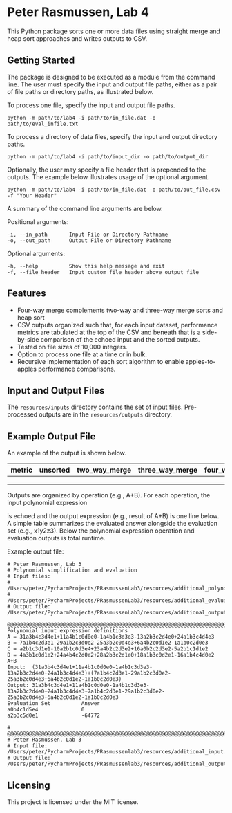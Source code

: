# Peter Rasmussen, Lab 4

This Python package sorts one or more data files using straight merge and heap sort approaches and 
writes outputs to CSV.

## Getting Started

The package is designed to be executed as a module from the command line. The user must specify the
input and output file paths, either as a pair of file paths or directory paths, as illustrated
below.

To process one file, specify the input and output file paths.
```shell
python -m path/to/lab4 -i path/to/in_file.dat -o path/to/eval_infile.txt 
```

To process a directory of data files, specify the input and output directory paths.
```shell
python -m path/to/lab4 -i path/to/input_dir -o path/to/output_dir
```

Optionally, the user may specify a file header that is prepended to the outputs. The example below
illustrates usage of the optional argument.

```shell
python -m path/to/lab4 -i path/to/in_file.dat -o path/to/out_file.csv -f "Your Header"
```

A summary of the command line arguments are below.

Positional arguments:

    -i, --in_path       Input File or Directory Pathname
    -o, --out_path      Output File or Directory Pathname

Optional arguments:

    -h, --help          Show this help message and exit
    -f, --file_header   Input custom file header above output file

## Features

* Four-way merge complements two-way and three-way merge sorts and heap sort
* CSV outputs organized such that, for each input dataset, performance metrics are tabulated at the
  top of the CSV and beneath that is a side-by-side comparison of the echoed input and the sorted
  outputs.
* Tested on file sizes of 10,000 integers.
* Option to process one file at a time or in bulk.
* Recursive implementation of each sort algorithm to enable apples-to-apples performance
  comparisons.

## Input and Output Files

The ```resources/inputs``` directory contains the set of input files. Pre-processed outputs are in
the ```resources/outputs``` directory.

## Example Output File

An example of the output is shown below.

| metric  | unsorted  | two_way_merge  | three_way_merge  | four_way_merge  | heap_sort  |
|---|---|---|---|---|---|
|   |   |   |   |   |   |
|   |   |   |   |   |   |
|   |   |   |   |   |   |

Outputs are organized by operation (e.g., A+B). For each operation, the input polynomial expression

is echoed and the output expression (e.g., result of A+B) is one line below. A simple table
summarizes the evaluated answer alongside the evaluation set (e.g., x1y2z3). Below the polynomial
expression operation and evaluation outputs is total runtime.

Example output file:

    # Peter Rasmussen, Lab 3
    # Polynomial simplification and evaluation
    # Input files:
    #	/Users/peter/PycharmProjects/PRasmussenLab3/resources/additional_polynomial_input_04.txt
    #	/Users/peter/PycharmProjects/PRasmussenLab3/resources/additional_evaluation_input_02.txt
    # Output file: /Users/peter/PycharmProjects/PRasmussenLab3/resources/additional_output_04_02.txt

    @@@@@@@@@@@@@@@@@@@@@@@@@@@@@@@@@@@@@@@@@@@@@@@@@@@@@@@@@@@@@@@@@@@@@@@@@@@@@@@@@@@@@@@@@@@@@@@@@@
    Polynomial input expression definitions
    A = 31a3b4c3d4e1+11a4b1c0d0e0-1a4b1c3d3e3-13a2b3c2d4e0+24a1b3c4d4e3
    B = 7a1b4c2d3e1-29a1b2c3d0e2-25a3b2c0d4e3+6a4b2c0d1e2-1a1b0c2d0e3
    C = a2b1c3d1e1-10a2b1c0d3e4+23a4b2c2d3e2+16a0b2c2d3e2-5a2b1c1d1e2
    D = 4a3b1c0d1e2+24a4b4c2d0e2+28a2b3c2d1e0+18a1b3c0d2e1-16a1b4c4d0e2
    A+B
    Input:	(31a3b4c3d4e1+11a4b1c0d0e0-1a4b1c3d3e3-13a2b3c2d4e0+24a1b3c4d4e3)+(7a1b4c2d3e1-29a1b2c3d0e2-25a3b2c0d4e3+6a4b2c0d1e2-1a1b0c2d0e3)
    Output:	31a3b4c3d4e1+11a4b1c0d0e0-1a4b1c3d3e3-13a2b3c2d4e0+24a1b3c4d4e3+7a1b4c2d3e1-29a1b2c3d0e2-25a3b2c0d4e3+6a4b2c0d1e2-1a1b0c2d0e3
    Evaluation Set			Answer
    a0b4c1d5e4				0
    a2b3c5d0e1				-64772

    # @@@@@@@@@@@@@@@@@@@@@@@@@@@@@@@@@@@@@@@@@@@@@@@@@@@@@@@@@@@@@@@@@@@@@@@@@@@@@@@@@@@@@@@@@@@@@@@@@@
    # Peter Rasmussen, Lab 3
    # Input file: /Users/peter/PycharmProjects/PRasmussenlab3/resources/additional_input.txt
    # Output file: /Users/peter/PycharmProjects/PRasmussenlab3/resources/additional_output.txt

## Licensing

This project is licensed under the MIT license.
